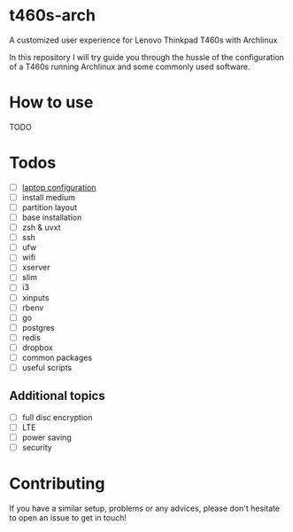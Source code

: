# t460s-arch
A customized user experience for Lenovo Thinkpad T460s with Archlinux

In this repository I will try guide you through the hussle of the configuration of a T460s running Archlinux and some commonly used software.

# How to use

TODO


# Todos

- [ ] [laptop configuration](laptop_configuration)
- [ ] install medium
- [ ] partition layout
- [ ] base installation
- [ ] zsh & uvxt
- [ ] ssh
- [ ] ufw
- [ ] wifi
- [ ] xserver
- [ ] slim
- [ ] i3
- [ ] xinputs
- [ ] rbenv
- [ ] go
- [ ] postgres
- [ ] redis
- [ ] dropbox
- [ ] common packages
- [ ] useful scripts

## Additional topics

- [ ] full disc encryption
- [ ] LTE 
- [ ] power saving
- [ ] security

# Contributing

If you have a similar setup, problems or any advices, please don't hesitate to open an issue to get in touch!
